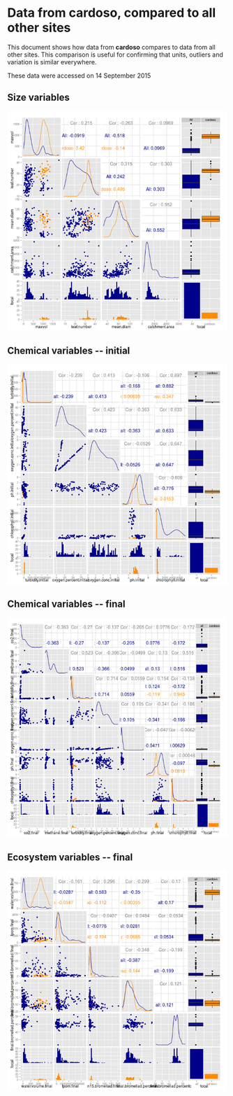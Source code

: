 # Data from cardoso, compared to all other sites

This document shows how data from **cardoso** compares to data from all other sites. This comparison is useful for confirming that units, outliers and variation is similar everywhere.

These data were accessed on 14 September 2015




## Size variables

![img](figure/size_pairs_cardoso.png)


## Chemical variables -- initial

![img](figure/chem_ini_pairs_cardoso.png)

## Chemical variables -- final

![img](figure/chem_fin_pairs_cardoso.png)

## Ecosystem variables -- final

![img](figure/ecos_fin_pairs_cardoso.png)


